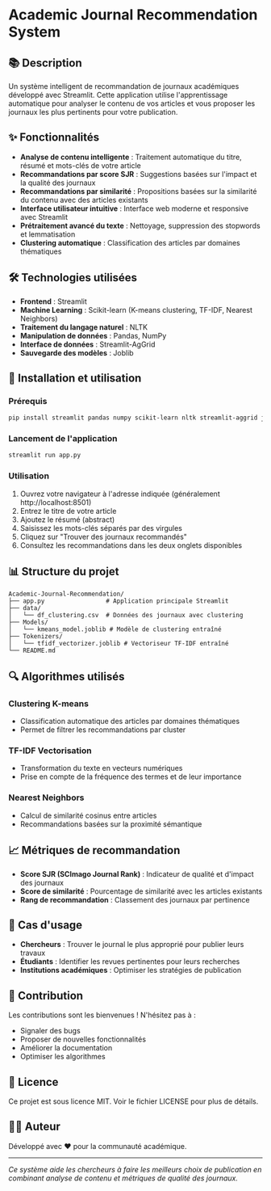 # Academic Journal Recommendation System

## 📚 Description

Un système intelligent de recommandation de journaux académiques développé avec Streamlit. Cette application utilise l'apprentissage automatique pour analyser le contenu de vos articles et vous proposer les journaux les plus pertinents pour votre publication.

## ✨ Fonctionnalités

- **Analyse de contenu intelligente** : Traitement automatique du titre, résumé et mots-clés de votre article
- **Recommandations par score SJR** : Suggestions basées sur l'impact et la qualité des journaux
- **Recommandations par similarité** : Propositions basées sur la similarité du contenu avec des articles existants
- **Interface utilisateur intuitive** : Interface web moderne et responsive avec Streamlit
- **Prétraitement avancé du texte** : Nettoyage, suppression des stopwords et lemmatisation
- **Clustering automatique** : Classification des articles par domaines thématiques

## 🛠️ Technologies utilisées

- **Frontend** : Streamlit
- **Machine Learning** : Scikit-learn (K-means clustering, TF-IDF, Nearest Neighbors)
- **Traitement du langage naturel** : NLTK
- **Manipulation de données** : Pandas, NumPy
- **Interface de données** : Streamlit-AgGrid
- **Sauvegarde des modèles** : Joblib

## 🚀 Installation et utilisation

### Prérequis
```bash
pip install streamlit pandas numpy scikit-learn nltk streamlit-aggrid joblib
```

### Lancement de l'application
```bash
streamlit run app.py
```

### Utilisation
1. Ouvrez votre navigateur à l'adresse indiquée (généralement http://localhost:8501)
2. Entrez le titre de votre article
3. Ajoutez le résumé (abstract)
4. Saisissez les mots-clés séparés par des virgules
5. Cliquez sur "Trouver des journaux recommandés"
6. Consultez les recommandations dans les deux onglets disponibles

## 📊 Structure du projet

```
Academic-Journal-Recommendation/
├── app.py                 # Application principale Streamlit
├── data/
│   └── df_clustering.csv  # Données des journaux avec clustering
├── Models/
│   └── kmeans_model.joblib # Modèle de clustering entraîné
├── Tokenizers/
│   └── tfidf_vectorizer.joblib # Vectoriseur TF-IDF entraîné
└── README.md
```

## 🔍 Algorithmes utilisés

### Clustering K-means
- Classification automatique des articles par domaines thématiques
- Permet de filtrer les recommandations par cluster

### TF-IDF Vectorisation
- Transformation du texte en vecteurs numériques
- Prise en compte de la fréquence des termes et de leur importance

### Nearest Neighbors
- Calcul de similarité cosinus entre articles
- Recommandations basées sur la proximité sémantique

## 📈 Métriques de recommandation

- **Score SJR (SCImago Journal Rank)** : Indicateur de qualité et d'impact des journaux
- **Score de similarité** : Pourcentage de similarité avec les articles existants
- **Rang de recommandation** : Classement des journaux par pertinence

## 🎯 Cas d'usage

- **Chercheurs** : Trouver le journal le plus approprié pour publier leurs travaux
- **Étudiants** : Identifier les revues pertinentes pour leurs recherches
- **Institutions académiques** : Optimiser les stratégies de publication

## 🤝 Contribution

Les contributions sont les bienvenues ! N'hésitez pas à :
- Signaler des bugs
- Proposer de nouvelles fonctionnalités
- Améliorer la documentation
- Optimiser les algorithmes

## 📝 Licence

Ce projet est sous licence MIT. Voir le fichier LICENSE pour plus de détails.

## 👨‍💻 Auteur

Développé avec ❤️ pour la communauté académique.

---

*Ce système aide les chercheurs à faire les meilleurs choix de publication en combinant analyse de contenu et métriques de qualité des journaux.*